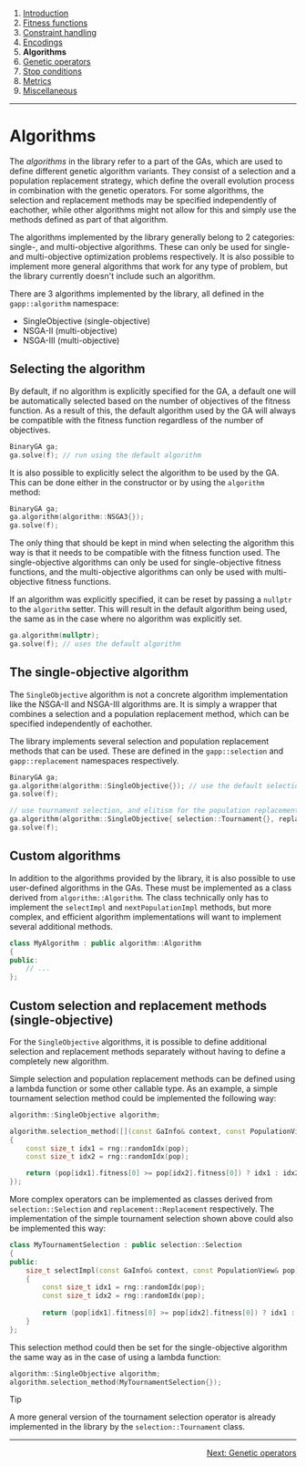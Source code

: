 ﻿
1. [Introduction](introduction.md)  
2. [Fitness functions](fitness-functions.md)  
3. [Constraint handling](constraint-handling.md)  
4. [Encodings](encodings.md)  
5. **Algorithms**  
6. [Genetic operators](genetic-operators.md)  
7. [Stop conditions](stop-conditions.md)  
8. [Metrics](metrics.md)  
9. [Miscellaneous](miscellaneous.md)

------------------------------------------------------------------------------------------------

# Algorithms

The *algorithms* in the library refer to a part of the GAs, which are used
to define different genetic algorithm variants. They consist of a selection and
a population replacement strategy, which define the overall evolution process in
combination with the genetic operators. For some algorithms, the selection and
replacement methods may be specified independently of eachother, while other
algorithms might not allow for this and simply use the methods defined as part
of that algorithm.

The algorithms implemented by the library generally belong to 2 categories:
single-, and multi-objective algorithms. These can only be used for single-
and multi-objective optimization problems respectively. It is also possible
to implement more general algorithms that work for any type of problem, but
the library currently doesn't include such an algorithm.

There are 3 algorithms implemented by the library, all defined in the `gapp::algorithm`
namespace:

 - SingleObjective (single-objective)
 - NSGA-II	(multi-objective)
 - NSGA-III	(multi-objective)

## Selecting the algorithm

By default, if no algorithm is explicitly specified for the GA, a default one will
be automatically selected based on the number of objectives of the fitness function.
As a result of this, the default algorithm used by the GA will always be compatible
with the fitness function regardless of the number of objectives.

```cpp
BinaryGA ga;
ga.solve(f); // run using the default algorithm
```

It is also possible to explicitly select the algorithm to be used by the GA.
This can be done either in the constructor or by using the `algorithm` method:

```cpp
BinaryGA ga;
ga.algorithm(algorithm::NSGA3{});
ga.solve(f);
```

The only thing that should be kept in mind when selecting the algorithm this
way is that it needs to be compatible with the fitness function used.
The single-objective algorithms can only be used for single-objective fitness
functions, and the multi-objective algorithms can only be used with multi-objective
fitness functions.

If an algorithm was explicitly specified, it can be reset by passing a `nullptr`
to the `algorithm` setter. This will result in the default algorithm being used,
the same as in the case where no algorithm was explicitly set.

```cpp
ga.algorithm(nullptr);
ga.solve(f); // uses the default algorithm
```

## The single-objective algorithm

The `SingleObjective` algorithm is not a concrete algorithm implementation
like the NSGA-II and NSGA-III algorithms are. It is simply a wrapper that
combines a selection and a population replacement method, which can be
specified independently of eachother.

The library implements several selection and population replacement methods
that can be used. These are defined in the `gapp::selection` and `gapp::replacement`
namespaces respectively.

```cpp
BinaryGA ga;
ga.algorithm(algorithm::SingleObjective{}); // use the default selection and replacement methods
ga.solve(f);

// use tournament selection, and elitism for the population replacement methods
ga.algorithm(algorithm::SingleObjective{ selection::Tournament{}, replacement::Elitism{ 5 } });
ga.solve(f);
```

## Custom algorithms

In addition to the algorithms provided by the library, it is also possible to
use user-defined algorithms in the GAs. These must be implemented as a class
derived from `algorithm::Algorithm`. The class technically only has to implement
the `selectImpl` and `nextPopulationImpl` methods, but more complex, and efficient
algorithm implementations will want to implement several additional methods.

```cpp
class MyAlgorithm : public algorithm::Algorithm
{
public:
    // ...
};
```

## Custom selection and replacement methods (single-objective)

For the `SingleObjective` algorithms, it is possible to define additional selection
and replacement methods separately without having to define a completely new
algorithm.

Simple selection and population replacement methods can be defined using a lambda
function or some other callable type. As an example, a simple tournament selection
method could be implemented the following way:

```cpp
algorithm::SingleObjective algorithm;

algorithm.selection_method([](const GaInfo& context, const PopulationView& pop)
{
    const size_t idx1 = rng::randomIdx(pop);
    const size_t idx2 = rng::randomIdx(pop);

    return (pop[idx1].fitness[0] >= pop[idx2].fitness[0]) ? idx1 : idx2;
});
```

More complex operators can be implemented as classes derived from `selection::Selection`
and `replacement::Replacement` respectively. The implementation of the simple
tournament selection shown above could also be implemented this way:

```cpp
class MyTournamentSelection : public selection::Selection
{
public:
    size_t selectImpl(const GaInfo& context, const PopulationView& pop) const override
    {
        const size_t idx1 = rng::randomIdx(pop);
        const size_t idx2 = rng::randomIdx(pop);
        
        return (pop[idx1].fitness[0] >= pop[idx2].fitness[0]) ? idx1 : idx2;
    }
};
```

This selection method could then be set for the single-objective algorithm the same
way as in the case of using a lambda function:

```cpp
algorithm::SingleObjective algorithm;
algorithm.selection_method(MyTournamentSelection{});
```

> [!TIP]
> A more general version of the tournament selection operator is
> already implemented in the library by the `selection::Tournament` class.

------------------------------------------------------------------------------------------------

<p align="right"><a href="genetic-operators.md">Next: Genetic operators</a></p>
